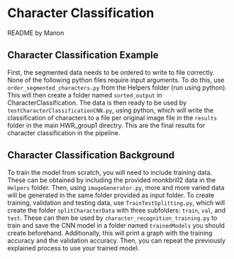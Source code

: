 # Character Classification
README by Manon
## Character Classification Example

First, the segmented data needs to be ordered to write to file correctly. None of the following python files require input arguments. To do this, use `order_segmented_characters.py` from the Helpers folder (run using python). This will then create a folder named `sorted_output` in CharacterClassification. The data is then ready to be used by `testCharacterClassificationCNN.py`, using python, which will write the classification of characters to a file per original image file in the `results` folder in the main HWR_group1 directry. This are the final results for character classification in the pipeline. 

## Character Classification Background
To train the model from scratch, you will need to include training data. These can be obtained by including the provided monkbrill2 data in the `Helpers` folder. Then, using `imageGenerator.py`, more and more varied data will be generated in the same folder provided as input folder. To create training, validation and testing data, use `TrainTestSplitting.py`, which will create the folder `splitCharacterData` with three subfolders: `train`, `val`, and `test`. These can then be used by `character_recognition_training.py` to train and save the CNN model in a folder named `trainedModels` you should create beforehand. Additionally, this will print a graph with the training accuracy and the validation accuracy. Then, you can repeat the previously explained process to use your trained model. 
